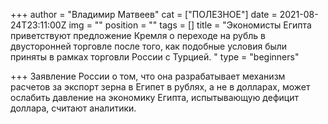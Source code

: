 +++
author = "Владимир Матвеев"
cat = ["ПОЛЕЗНОЕ"]
date = 2021-08-24T23:11:00Z
img = ""
position = ""
tags = []
title = "Экономисты Египта приветствуют предложение Кремля о переходе на рубль в двусторонней торговле после того, как подобные условия были приняты в рамках торговли России с Турцией. "
type = "beginners"

+++
Заявление России о том, что она разрабатывает механизм расчетов за экспорт зерна в Египет в рублях, а не в долларах, может ослабить давление на экономику Египта, испытывающую дефицит доллара, считают аналитики.